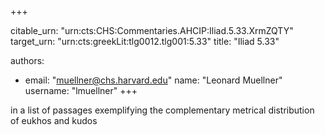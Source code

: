 +++


citable_urn: "urn:cts:CHS:Commentaries.AHCIP:Iliad.5.33.XrmZQTY"
target_urn: "urn:cts:greekLit:tlg0012.tlg001:5.33"
title: "Iliad 5.33"

authors:
- email: "muellner@chs.harvard.edu"
  name: "Leonard Muellner"
  username: "lmuellner"
+++

<p>in a list of passages exemplifying the complementary metrical distribution of eukhos and kudos</p>